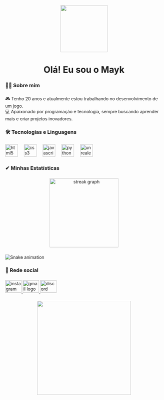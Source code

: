 <div align="center">
  <img height="150" src="https://ik.imagekit.io/2cs1xx8pd/artwork.gif"  />
</div>

###

<h1 align="center">Olá! Eu sou o Mayk</h1>

###

<h3 align="left">👩‍💻  Sobre mim</h3>

###

<p align="left">🎮 Tenho 20 anos e atualmente estou trabalhando no desenvolvimento de um jogo.<br>💻 Apaixonado por programação e tecnologia, sempre buscando aprender mais e criar projetos inovadores.</p>

###

<h3 align="left">🛠 Tecnologias e Linguagens</h3>

###

<div align="left">
  <img src="https://cdn.jsdelivr.net/gh/devicons/devicon/icons/html5/html5-original.svg" height="40" alt="html5 logo"  />
  <img width="12" />
  <img src="https://cdn.jsdelivr.net/gh/devicons/devicon/icons/css3/css3-original.svg" height="40" alt="css3 logo"  />
  <img width="12" />
  <img src="https://cdn.jsdelivr.net/gh/devicons/devicon/icons/javascript/javascript-original.svg" height="40" alt="javascript logo"  />
  <img width="12" />
  <img src="https://cdn.jsdelivr.net/gh/devicons/devicon/icons/python/python-original.svg" height="40" alt="python logo"  />
  <img width="12" />
  <img src="https://cdn.jsdelivr.net/gh/devicons/devicon/icons/unrealengine/unrealengine-original.svg" height="40" alt="unrealengine logo"  />
</div>

###

<h3 align="left">✔   Minhas Estatísticas</h3>

###

<div align="center">
  <img src="https://streak-stats.demolab.com?user=Mayk0101&locale=pt-br&mode=daily&theme=great-gatsby&hide_border=false&border_radius=5&order=3" height="220" alt="streak graph"  />
</div>

###

<img src="https://raw.githubusercontent.com/Mayk0101/Mayk0101/output/cobrinha.svg" alt="Snake animation" />

###

<h3 align="left">🔗 Rede social</h3>

###

<div align="left">
  <a href="https://www.instagram.com/MaykViana22" target="_blank">
    <img src="https://raw.githubusercontent.com/maurodesouza/profile-readme-generator/master/src/assets/icons/social/instagram/default.svg" width="52" height="40" alt="instagram logo"  />
  </a>
  <a href="douglascardoso3010@gmail.com" target="_blank">
    <img src="https://raw.githubusercontent.com/maurodesouza/profile-readme-generator/master/src/assets/icons/social/gmail/default.svg" width="52" height="40" alt="gmail logo"  />
  </a>
  <a href="https://discord.gg/9XXzfrMBs6" target="_blank">
    <img src="https://raw.githubusercontent.com/maurodesouza/profile-readme-generator/master/src/assets/icons/social/discord/default.svg" width="52" height="40" alt="discord logo"  />
  </a>
</div>

###

<div align="center">
  <img height="300" src="https://ik.imagekit.io/2cs1xx8pd/ant%201.gif?updatedAt=1730913415231"  />
</div>

###
